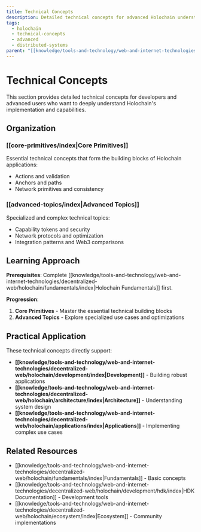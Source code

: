 ```yaml
---
title: Technical Concepts
description: Detailed technical concepts for advanced Holochain understanding
tags:
  - holochain
  - technical-concepts
  - advanced
  - distributed-systems
parent: "[[knowledge/tools-and-technology/web-and-internet-technologies/decentralized-web/holochain/index|Holochain]]"
---
```


# Technical Concepts

This section provides detailed technical concepts for developers and advanced users who want to deeply understand Holochain's implementation and capabilities.

## Organization

### [[core-primitives/index|Core Primitives]]
Essential technical concepts that form the building blocks of Holochain applications:
- Actions and validation
- Anchors and paths
- Network primitives and consistency

### [[advanced-topics/index|Advanced Topics]]
Specialized and complex technical topics:
- Capability tokens and security
- Network protocols and optimization
- Integration patterns and Web3 comparisons

## Learning Approach

**Prerequisites**: Complete [[knowledge/tools-and-technology/web-and-internet-technologies/decentralized-web/holochain/fundamentals/index|Holochain Fundamentals]] first.

**Progression**:
1. **Core Primitives** - Master the essential technical building blocks
2. **Advanced Topics** - Explore specialized use cases and optimizations

## Practical Application

These technical concepts directly support:
- **[[knowledge/tools-and-technology/web-and-internet-technologies/decentralized-web/holochain/development/index|Development]]** - Building robust applications
- **[[knowledge/tools-and-technology/web-and-internet-technologies/decentralized-web/holochain/architecture/index|Architecture]]** - Understanding system design
- **[[knowledge/tools-and-technology/web-and-internet-technologies/decentralized-web/holochain/applications/index|Applications]]** - Implementing complex use cases

## Related Resources

- [[knowledge/tools-and-technology/web-and-internet-technologies/decentralized-web/holochain/fundamentals/index|Fundamentals]] - Basic concepts
- [[knowledge/tools-and-technology/web-and-internet-technologies/decentralized-web/holochain/development/hdk/index|HDK Documentation]] - Development tools
- [[knowledge/tools-and-technology/web-and-internet-technologies/decentralized-web/holochain/ecosystem/index|Ecosystem]] - Community implementations